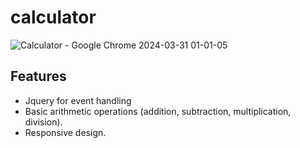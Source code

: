# calculator

![Calculator - Google Chrome 2024-03-31 01-01-05](https://github.com/Shahzaibxo/calculator/assets/145616378/eb9feb8d-0747-46da-b25a-20970d399295)

## Features

- Jquery for event handling
- Basic arithmetic operations (addition, subtraction, multiplication, division).
- Responsive design.

